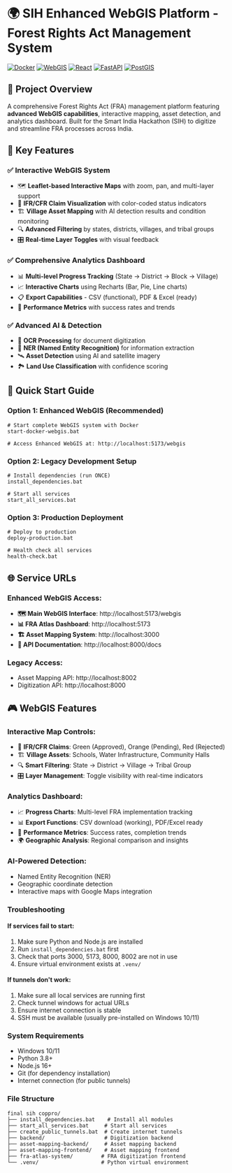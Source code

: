 # 🌍 SIH Enhanced WebGIS Platform - Forest Rights Act Management System

[![Docker](https://img.shields.io/badge/Docker-Ready-blue.svg)](https://docker.com/)
[![WebGIS](https://img.shields.io/badge/WebGIS-Enhanced-green.svg)](http://localhost:5173/webgis)
[![React](https://img.shields.io/badge/React-18.x-61dafb.svg)](https://reactjs.org/)
[![FastAPI](https://img.shields.io/badge/FastAPI-Latest-009688.svg)](https://fastapi.tiangolo.com/)
[![PostGIS](https://img.shields.io/badge/PostGIS-Enabled-336791.svg)](https://postgis.net/)

## 🎯 Project Overview

A comprehensive Forest Rights Act (FRA) management platform featuring **advanced WebGIS capabilities**, interactive mapping, asset detection, and analytics dashboard. Built for the Smart India Hackathon (SIH) to digitize and streamline FRA processes across India.

## 🌟 Key Features

### ✅ **Interactive WebGIS System** 
- 🗺️ **Leaflet-based Interactive Maps** with zoom, pan, and multi-layer support
- 🎯 **IFR/CFR Claim Visualization** with color-coded status indicators
- 🏗️ **Village Asset Mapping** with AI detection results and condition monitoring  
- 🔍 **Advanced Filtering** by states, districts, villages, and tribal groups
- 🎛️ **Real-time Layer Toggles** with visual feedback

### ✅ **Comprehensive Analytics Dashboard**
- 📊 **Multi-level Progress Tracking** (State → District → Block → Village)
- 📈 **Interactive Charts** using Recharts (Bar, Pie, Line charts)
- 📋 **Export Capabilities** - CSV (functional), PDF & Excel (ready)
- 🎨 **Performance Metrics** with success rates and trends

### ✅ **Advanced AI & Detection**
- 🤖 **OCR Processing** for document digitization
- 🧠 **NER (Named Entity Recognition)** for information extraction
- 🛰️ **Asset Detection** using AI and satellite imagery
- 🏞️ **Land Use Classification** with confidence scoring

## 🚀 Quick Start Guide

### Option 1: Enhanced WebGIS (Recommended)
```batch
# Start complete WebGIS system with Docker
start-docker-webgis.bat

# Access Enhanced WebGIS at: http://localhost:5173/webgis
```

### Option 2: Legacy Development Setup
```batch
# Install dependencies (run ONCE)
install_dependencies.bat

# Start all services
start_all_services.bat
```

### Option 3: Production Deployment
```batch
# Deploy to production
deploy-production.bat

# Health check all services  
health-check.bat
```

## 🌐 Service URLs

### **Enhanced WebGIS Access:**
- **🗺️ Main WebGIS Interface**: http://localhost:5173/webgis
- **📊 FRA Atlas Dashboard**: http://localhost:5173
- **🏗️ Asset Mapping System**: http://localhost:3000
- **🔧 API Documentation**: http://localhost:8000/docs

### **Legacy Access:**
- Asset Mapping API: http://localhost:8002
- Digitization API: http://localhost:8000 

## 🎮 WebGIS Features

### **Interactive Map Controls:**
- 🎯 **IFR/CFR Claims**: Green (Approved), Orange (Pending), Red (Rejected)
- 🏗️ **Village Assets**: Schools, Water Infrastructure, Community Halls
- 🔍 **Smart Filtering**: State → District → Village → Tribal Group
- 🎛️ **Layer Management**: Toggle visibility with real-time indicators

### **Analytics Dashboard:**
- 📈 **Progress Charts**: Multi-level FRA implementation tracking
- 📊 **Export Functions**: CSV download (working), PDF/Excel ready
- 🎯 **Performance Metrics**: Success rates, completion trends
- 🌍 **Geographic Analysis**: Regional comparison and insights

### **AI-Powered Detection:**
- Named Entity Recognition (NER)
- Geographic coordinate detection
- Interactive maps with Google Maps integration

### Troubleshooting

#### If services fail to start:
1. Make sure Python and Node.js are installed
2. Run `install_dependencies.bat` first
3. Check that ports 3000, 5173, 8000, 8002 are not in use
4. Ensure virtual environment exists at `.venv/`

#### If tunnels don't work:
1. Make sure all local services are running first
2. Check tunnel windows for actual URLs
3. Ensure internet connection is stable
4. SSH must be available (usually pre-installed on Windows 10/11)

### System Requirements
- Windows 10/11
- Python 3.8+
- Node.js 16+
- Git (for dependency installation)
- Internet connection (for public tunnels)

### File Structure
```
final sih coppro/
├── install_dependencies.bat    # Install all modules
├── start_all_services.bat     # Start all services  
├── create_public_tunnels.bat  # Create internet tunnels
├── backend/                   # Digitization backend
├── asset-mapping-backend/     # Asset mapping backend
├── asset-mapping-frontend/    # Asset mapping frontend
├── fra-atlas-system/         # FRA digitization frontend
└── .venv/                    # Python virtual environment
```